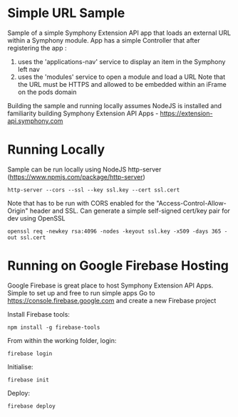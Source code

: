 # Simple URL Sample

Sample of a simple Symphony Extension API app that loads an external URL within a Symphony module.
App has a simple Controller that after registering the app : 
1. uses the 'applications-nav' service to display an item in the Symphony left nav
2. uses the 'modules' service to open a module and load a URL
Note that the URL must be HTTPS and allowed to be embedded within an iFrame on the pods domain

Building the sample and running locally assumes NodeJS is installed and familiarity building Symphony Extension API Apps - https://extension-api.symphony.com

# Running Locally
Sample can be run locally using NodeJS http-server (https://www.npmjs.com/package/http-server)
```
http-server --cors --ssl --key ssl.key --cert ssl.cert
```
Note that has to be run with CORS enabled for the "Access-Control-Allow-Origin" header and SSL.
Can generate a simple self-signed cert/key pair for dev using OpenSSL
```
openssl req -newkey rsa:4096 -nodes -keyout ssl.key -x509 -days 365 -out ssl.cert
```

# Running on Google Firebase Hosting
Google Firebase is great place to host Symphony Extension API Apps. Simple to set up and free to run simple apps
Go to https://console.firebase.google.com and create a new Firebase project

Install Firebase tools: 
```
npm install -g firebase-tools
```
From within the working folder, login: 
```
firebase login
```
Initialise: 
```
firebase init
```
Deploy: 
```
firebase deploy
```

